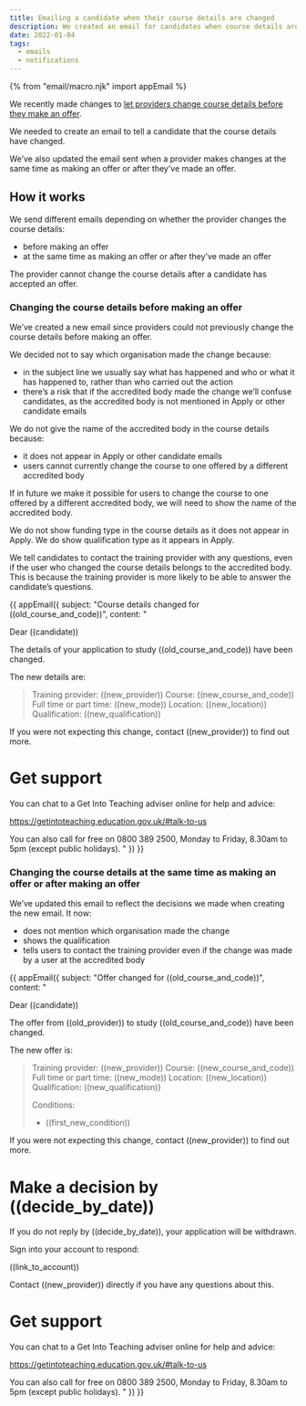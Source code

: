 ```yaml
---
title: Emailing a candidate when their course details are changed
description: We created an email for candidates when course details are changed before an offer is made. We also updated the email sent when course details are changed at the same time as or after an offer is made.
date: 2022-01-04
tags:
  - emails
  - notifications
---
```


{% from "email/macro.njk" import appEmail %}

We recently made changes to [let providers change course details before they make an offer](/manage-teacher-training-applications/letting-providers-change-course-before-making-an-offer/).

We needed to create an email to tell a candidate that the course details have changed.

We’ve also updated the email sent when a provider makes changes at the same time as making an offer or after they’ve made an offer.

## How it works

We send different emails depending on whether the provider changes the course details:

- before making an offer
- at the same time as making an offer or after they’ve made an offer

The provider cannot change the course details after a candidate has accepted an offer.

### Changing the course details before making an offer

We’ve created a new email since providers could not previously change the course details before making an offer.

We decided not to say which organisation made the change because:

- in the subject line we usually say what has happened and who or what it has happened to, rather than who carried out the action
- there’s a risk that if the accredited body made the change we’ll confuse candidates, as the accredited body is not mentioned in Apply or other candidate emails

We do not give the name of the accredited body in the course details because:

- it does not appear in Apply or other candidate emails
- users cannot currently change the course to one offered by a different accredited body

If in future we make it possible for users to change the course to one offered by a different accredited body, we will need to show the name of the accredited body.

We do not show funding type in the course details as it does not appear in Apply. We do show qualification type as it appears in Apply.

We tell candidates to contact the training provider with any questions, even if the user who changed the course details belongs to the accredited body. This is because the training provider is more likely to be able to answer the candidate’s questions.

<!-- markdownlint-disable MD001 MD025 -->

{{ appEmail({
  subject: "Course details changed for ((old_course_and_code))",
  content: "

Dear ((candidate))

The details of your application to study ((old_course_and_code)) have been changed.

The new details are:

> Training provider: ((new_provider))
> Course: ((new_course_and_code))
> Full time or part time: ((new_mode))
> Location: ((new_location))
> Qualification: ((new_qualification))

If you were not expecting this change, contact ((new_provider)) to find out more.

# Get support

You can chat to a Get Into Teaching adviser online for help and advice:

<https://getintoteaching.education.gov.uk/#talk-to-us>

You can also call for free on 0800 389 2500, Monday to Friday, 8.30am to 5pm (except public holidays).
  "
}) }}

### Changing the course details at the same time as making an offer or after making an offer

We’ve updated this email to reflect the decisions we made when creating the new email. It now:

- does not mention which organisation made the change
- shows the qualification
- tells users to contact the training provider even if the change was made by a user at the accredited body

{{ appEmail({
  subject: "Offer changed for ((old_course_and_code))",
  content: "

Dear ((candidate))

The offer from ((old_provider)) to study ((old_course_and_code)) have been changed.

The new offer is:

> Training provider: ((new_provider))
> Course: ((new_course_and_code))
> Full time or part time: ((new_mode))
> Location: ((new_location))
> Qualification: ((new_qualification))
>
> Conditions:
>
> - ((first_new_condition))

If you were not expecting this change, contact ((new_provider)) to find out more.

# Make a decision by ((decide_by_date))

If you do not reply by ((decide_by_date)), your application will be withdrawn.

Sign into your account to respond:

((link_to_account))

Contact ((new_provider)) directly if you have any questions about this.

# Get support

You can chat to a Get Into Teaching adviser online for help and advice:

<https://getintoteaching.education.gov.uk/#talk-to-us>

You can also call for free on 0800 389 2500, Monday to Friday, 8.30am to 5pm (except public holidays).
  "
}) }}

<!-- markdownlint-enable MD001 MD025 -->
